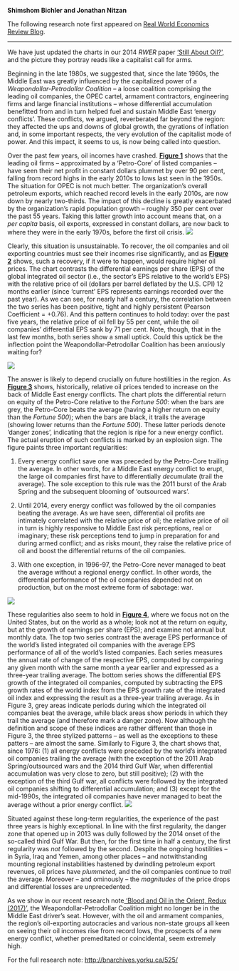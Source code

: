 <b>Shimshom Bichler and Jonathan Nitzan</b>

<p>The following research note first appeared on <a href="https://rwer.wordpress.com/2017/12/11/profit-warning-there-will-be-blood/#more-31629">Real World Economics Review Blog</a>.

<hr />

<p>We have just updated the charts in our 2014 <em>RWER</em> paper <a href="http://www.paecon.net/PAEReview/issue70/BichlerNitzan70.pdf">‘Still About Oil?’, </a>and the picture they portray reads like a capitalist call for arms.</p>

<p>Beginning in the late 1980s, we suggested that, since the late 1960s, the Middle East was greatly influenced by the capitalized power of a <em>Weapondollar-Petrodollar Coalition</em> – a loose coalition comprising the leading oil companies, the OPEC cartel, armament contractors, engineering firms and large financial institutions – whose differential accumulation benefitted from and in turn helped fuel and sustain Middle East ‘energy conflicts’. These conflicts, we argued, reverberated far beyond the region: they affected the ups and downs of global growth, the gyrations of inflation and, in some important respects, the very evolution of the capitalist mode of power. And this impact, it seems to us, is now being called into question.</p>

<p>Over the past few years, oil incomes have crashed. <strong><u>Figure 1</u></strong> shows that the leading oil firms – approximated by a ‘Petro-Core’ of listed companies – have seen their net profit in constant dollars plummet by over 90 per cent, falling from record highs in the early 2010s to lows last seen in the 1950s. The situation for OPEC is not much better. The organization’s overall petroleum exports, which reached record levels in the early 2010s, are now down by nearly two-thirds. The impact of this decline is greatly exacerbated by the organization’s rapid population growth – roughly 350 per cent over the past 55 years. Taking this latter growth into account means that, on a <em>per capita</em> basis, oil exports, expressed in constant dollars, are now back to where they were in the early 1970s, before the first oil crisis.  

<img src="https://rwer.files.wordpress.com/2017/12/b-and-n-1.jpg" />


<p>Clearly, this situation is unsustainable. To recover, the oil companies and oil exporting countries must see their incomes rise significantly, and as <strong><u>Figure 2</u></strong> shows, such a recovery, if it were to happen, would require higher oil prices.  The chart contrasts the differential earnings per share (EPS) of the global integrated oil sector (i.e., the sector’s EPS relative to the world’s EPS) with the relative price of oil (dollars per barrel deflated by the U.S. CPI) 12 months earlier (since ‘current’ EPS represents earnings recorded over the past year). As we can see, for nearly half a century, the correlation between the two series has been positive, tight and highly persistent (Pearson Coefficient = +0.76). And this pattern continues to hold today: over the past five years, the relative price of oil fell by 55 per cent, while the oil companies’ differential EPS sank by 71 per cent. Note, though, that in the last few months, both series show a small uptick. Could this uptick be the inflection point the Weapondollar-Petrodollar Coalition has been anxiously waiting for?</p>

<img src="https://rwer.files.wordpress.com/2017/12/b-and-n-2.jpg" />

<p>The answer is likely to depend crucially on future hostilities in the region. As <strong><u>Figure 3</u></strong> shows, historically, relative oil prices tended to increase on the back of Middle East energy conflicts. The chart plots the differential return on equity of the Petro-Core relative to the <em>Fortune 500</em>: when the bars are grey, the Petro-Core beats the average (having a higher return on equity than the <em>Fortune 500</em>); when the bars are black, it trails the average (showing lower returns than the <em>Fortune 500</em>). These latter periods denote ‘danger zones’, indicating that the region is ripe for a new energy conflict. The actual eruption of such conflicts is marked by an explosion sign. The figure paints three important regularities:</p>

<ol>
<li>Every energy conflict save one was preceded by the Petro-Core trailing the average. In other words, for a Middle East energy conflict to erupt, the large oil companies first have to differentially <em>de</em>cumulate (trail the average). The sole exception to this rule was the 2011 burst of the Arab Spring and the subsequent blooming of ‘outsourced wars’.</li>
</ol>
<ol start="2">
<li>Until 2014, every energy conflict was followed by the oil companies beating the average. As we have seen, differential oil profits are intimately correlated with the relative price of oil; the relative price of oil in turn is highly responsive to Middle East risk perceptions, real or imaginary; these risk perceptions tend to jump in preparation for and during armed conflict; and as risks mount, they raise the relative price of oil and boost the differential returns of the oil companies.</li>
</ol>
<ol start="3">
<li>With one exception, in 1996-97, the Petro-Core never managed to beat the average without a regional energy conflict. In other words, the differential performance of the oil companies depended not on production, but on the most extreme form of sabotage: war.</li>
</ol>

<img src="https://rwer.files.wordpress.com/2017/12/b-and-n-3.jpg" />

<p>These regularities also seem to hold in <strong><u>Figure 4</u></strong>, where we focus not on the United States, but on the world as a whole; look not at the return on equity, but at the growth of earnings per share (EPS); and examine not annual but monthly data. The top two series contrast the average EPS performance of the world’s listed integrated oil companies with the average EPS performance of all of the world’s listed companies. Each series measures the annual rate of change of the respective EPS, computed by comparing any given month with the same month a year earlier and expressed as a three-year trailing average. The bottom series shows the differential EPS growth of the integrated oil companies, computed by subtracting the EPS growth rates of the world index from the EPS growth rate of the integrated oil index and expressing the result as a three-year trailing average. As in Figure 3, grey areas indicate periods during which the integrated oil companies beat the average, while black areas show periods in which they trail the average (and therefore mark a danger zone). Now although the definition and scope of these indices are rather different than those in Figure 3, the three stylized patterns – as well as the exceptions to these patters – are almost the same. Similarly to Figure 3, the chart shows that, since 1976: (1) all energy conflicts were preceded by the world’s integrated oil companies trailing the average (with the exception of the 2011 Arab Spring/outsourced wars and the 2014 third Gulf War, when differential accumulation was very close to zero, but still positive); (2) with the exception of the third Gulf war, all conflicts were followed by the integrated oil companies shifting to differential accumulation; and (3) except for the mid-1990s, the integrated oil companies have never managed to beat the average without a prior energy conflict.

<img src="https://rwer.files.wordpress.com/2017/12/b-and-n-4.jpg" />


<p>Situated against these long-term regularities, the experience of the past three years is highly exceptional. In line with the first regularity, the danger zone that opened up in 2013 was dully followed by the 2014 onset of the so-called third Gulf War. But then, for the first time in half a century, the first regularity was <em>not</em> followed by the second. Despite the ongoing hostilities – in Syria, Iraq and Yemen, among other places – and notwithstanding mounting regional instabilities hastened by dwindling petroleum export revenues, oil prices have <em>plummeted,</em> and the oil companies continue to <em>trail</em> the average. Moreover – and ominously – the <em>magnitudes </em>of the price drops and differential losses are unprecedented.</p>

<p>As we show in our recent research note<a href="http://bnarchives.yorku.ca/525/"> ‘Blood and Oil in the Orient, Redux (2017)’</a>, the Weapondollar-Petrodollar Coalition might no longer be in the Middle East driver’s seat. However, with the oil and armament companies, the region’s oil-exporting autocracies and various non-state groups all keen on seeing their oil incomes rise from record lows, the prospects of a new energy conflict, whether premeditated or coincidental, seem extremely high.</p>

<p>For the full research note: <a href="http://bnarchives.yorku.ca/525/">http://bnarchives.yorku.ca/525/</a></p>

